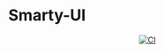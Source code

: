 # Smarty-UI
<p align="center">
  <a href="https://github.com/lihaosongbluejeans/smart-ui-vite/actions/workflows/main.yml">
  <img src="https://github.com/lihaosongbluejeans/smart-ui-vite/actions/workflows/main.yml/badge.svg?branch=master" alt="CI" style="max-width:100%;">
  </a>
</p>
